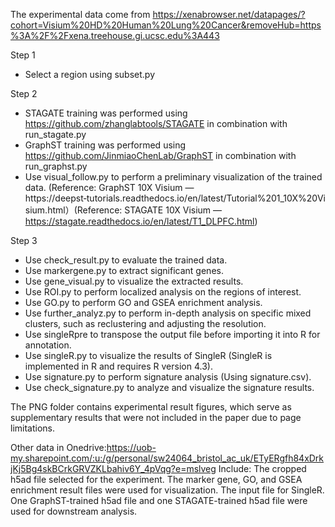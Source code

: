 The experimental data come from https://xenabrowser.net/datapages/?cohort=Visium%20HD%20Human%20Lung%20Cancer&removeHub=https%3A%2F%2Fxena.treehouse.gi.ucsc.edu%3A443

Step 1
- Select a region using subset.py

Step 2
- STAGATE training was performed using https://github.com/zhanglabtools/STAGATE in combination with run_stagate.py
- GraphST training was performed using https://github.com/JinmiaoChenLab/GraphST in combination with run_graphst.py
- Use visual_follow.py to perform a preliminary visualization of the trained data. (Reference: GraphST 10X Visium — https://deepst‑tutorials.readthedocs.io/en/latest/Tutorial%201_10X%20Visium.html）(Reference: STAGATE 10X Visium — https://stagate.readthedocs.io/en/latest/T1_DLPFC.html)

Step 3
- Use check_result.py to evaluate the trained data.
- Use markergene.py to extract significant genes.
- Use gene_visual.py to visualize the extracted results.
- Use ROI.py to perform localized analysis on the regions of interest.
- Use GO.py to perform GO and GSEA enrichment analysis.
- Use further_analyz.py to perform in-depth analysis on specific mixed clusters, such as reclustering and adjusting the resolution.
- Use singleRpre to transpose the output file before importing it into R for annotation.
- Use singleR.py to visualize the results of SingleR (SingleR is implemented in R and requires R version 4.3).
- Use signature.py to perform signature analysis (Using signature.csv).
- Use check_signature.py to analyze and visualize the signature results.

The PNG folder contains experimental result figures, which serve as supplementary results that were not included in the paper due to page limitations.

Other data in Onedrive:https://uob-my.sharepoint.com/:u:/g/personal/sw24064_bristol_ac_uk/ETyERgfh84xDrkjKj5Bg4skBCrkGRVZKLbahiv6Y_4pVqg?e=mslveg
Include:
The cropped h5ad file selected for the experiment.
The marker gene, GO, and GSEA enrichment result files were used for visualization.
The input file for SingleR.
One GraphST-trained h5ad file and one STAGATE-trained h5ad file were used for downstream analysis.
